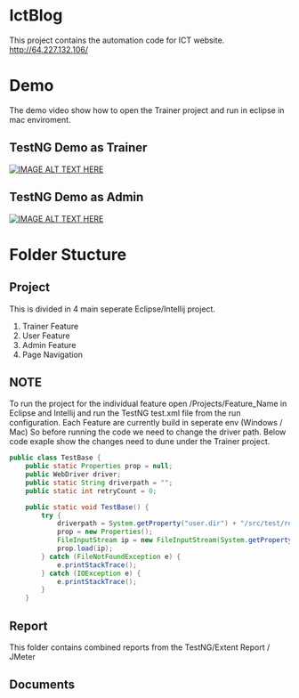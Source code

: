 # IctBlog

This project contains the automation code for ICT website. http://64.227.132.106/

  
# Demo
  The demo video show how to open the Trainer project and run in eclipse in mac enviroment. 
## TestNG Demo as Trainer  
  [![IMAGE ALT TEXT HERE](http://img.youtube.com/vi/W1L_wc9cjNo/0.jpg)](http://www.youtube.com/watch?v=W1L_wc9cjNo)
  
## TestNG Demo as Admin  
  [![IMAGE ALT TEXT HERE](http://img.youtube.com/vi/QFUkgsJDrbE/0.jpg)](http://www.youtube.com/watch?v=QFUkgsJDrbE)


# Folder Stucture 
## Project 
This is divided in 4 main seperate Eclipse/Intellij project. 
1. Trainer Feature
2. User Feature
3. Admin Feature
4. Page Navigation 

  ## NOTE
  To run the project for the individual feature open /Projects/Feature_Name in Eclipse and Intellij and run the TestNG test.xml file from the run configuration. 
  Each Feature are currently  build in seperate env (Windows / Mac) So before running the code we need to change the driver path. 
  Below code exaple show the changes need to dune under the Trainer project.

```java
public class TestBase {
    public static Properties prop = null;
    public WebDriver driver;
    public static String driverpath = "";
    public static int retryCount = 0;

    public static void TestBase() {
        try {
            driverpath = System.getProperty("user.dir") + "/src/test/resources/geckodriver";
            prop = new Properties();
            FileInputStream ip = new FileInputStream(System.getProperty("user.dir") + "/src/test/resources/config.properties");
            prop.load(ip);
        } catch (FileNotFoundException e) {
            e.printStackTrace();
        } catch (IOException e) {
            e.printStackTrace();
        }
    }
```
  
## Report
This folder contains combined reports from the TestNG/Extent Report / JMeter 

## Documents

  


